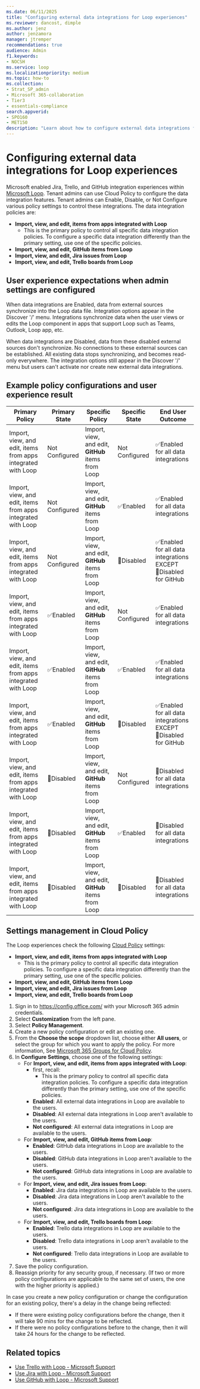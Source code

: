 ```yaml
---
ms.date: 06/11/2025
title: "Configuring external data integrations for Loop experiences"
ms.reviewer: dancost, dimple
ms.author: jenz
author: jenzamora
manager: jtremper
recommendations: true
audience: Admin
f1.keywords:
- NOCSH
ms.service: loop
ms.localizationpriority: medium
ms.topic: how-to
ms.collection:
- Strat_SP_admin
- Microsoft 365-collaboration
- Tier3
- essentials-compliance
search.appverid:
- SPO160
- MET150
description: "Learn about how to configure external data integrations for Loop experiences."
---
```


# Configuring external data integrations for Loop experiences

Microsoft enabled Jira, Trello, and GitHub integration experiences within [Microsoft Loop](https://www.microsoft.com/en-us/microsoft-loop). Tenant admins can use Cloud Policy to configure the data integration features. Tenant admins can Enable, Disable, or Not Configure various policy settings to control these integrations. The data integration policies are:

- **Import, view, and edit, items from apps integrated with Loop**
    - This is the primary policy to control all specific data integration policies. To configure a specific data integration differently than the primary setting, use one of the specific policies.
- **Import, view, and edit, GitHub items from Loop**
- **Import, view, and edit, Jira issues from Loop**
- **Import, view, and edit, Trello boards from Loop**

## User experience expectations when admin settings are configured

When data integrations are Enabled, data from external sources synchronize into the Loop data file. Integration options appear in the Discover '/' menu. Integrations synchronize data when the user views or edits the Loop component in apps that support Loop such as Teams, Outlook, Loop app, etc.

When data integrations are Disabled, data from these disabled external sources don't synchronize. No connections to these external sources can be established. All existing data stops synchronizing, and becomes read-only everywhere. The integration options still appear in the Discover '/' menu but users can't activate nor create new external data integrations.

## Example policy configurations and user experience result

|Primary Policy|Primary State|Specific Policy|Specific State|End User Outcome|
|-----|-----|-----|-----|-----|
|Import, view, and edit, items from apps integrated with Loop|Not Configured|Import, view, and edit, **GitHub** items from Loop|Not Configured|✅Enabled for all data integrations|
|Import, view, and edit, items from apps integrated with Loop|Not Configured|Import, view, and edit, **GitHub** items from Loop|✅Enabled|✅Enabled for all data integrations|
|Import, view, and edit, items from apps integrated with Loop|Not Configured|Import, view, and edit, **GitHub** items from Loop|🚫Disabled|✅Enabled for all data integrations EXCEPT<br/>🚫Disabled for GitHub|
|Import, view, and edit, items from apps integrated with Loop|✅Enabled|Import, view, and edit, **GitHub** items from Loop|Not Configured|✅Enabled for all data integrations|
|Import, view, and edit, items from apps integrated with Loop|✅Enabled|Import, view, and edit, **GitHub** items from Loop|✅Enabled|✅Enabled for all data integrations|
|Import, view, and edit, items from apps integrated with Loop|✅Enabled|Import, view, and edit, **GitHub** items from Loop|🚫Disabled|✅Enabled for all data integrations EXCEPT<br/>🚫Disabled for GitHub|
|Import, view, and edit, items from apps integrated with Loop|🚫Disabled|Import, view, and edit, **GitHub** items from Loop|Not Configured|🚫Disabled for all data integrations|
|Import, view, and edit, items from apps integrated with Loop|🚫Disabled|Import, view, and edit, **GitHub** items from Loop|✅Enabled|🚫Disabled for all data integrations|
|Import, view, and edit, items from apps integrated with Loop|🚫Disabled|Import, view, and edit, **GitHub** items from Loop|🚫Disabled|🚫Disabled for all data integrations|


## Settings management in Cloud Policy

The Loop experiences check the following [Cloud Policy](/deployoffice/admincenter/overview-cloud-policy) settings:

- **Import, view, and edit, items from apps integrated with Loop**
    - This is the primary policy to control all specific data integration policies. To configure a specific data integration differently than the primary setting, use one of the specific policies.
- **Import, view, and edit, GitHub items from Loop**
- **Import, view, and edit, Jira issues from Loop**
- **Import, view, and edit, Trello boards from Loop**


1. Sign in to https://config.office.com/ with your Microsoft 365 admin credentials.
1. Select **Customization** from the left pane.
1. Select **Policy Management**.
1. Create a new policy configuration or edit an existing one.
1. From the **Choose the scope** dropdown list, choose either **All users**, or select the group for which you want to apply the policy. For more information, See [Microsoft 365 Groups for Cloud Policy](loop-admin-configuration.md#scoping-cloud-policy-with-microsoft-365-groups).
1. In **Configure Settings**, choose one of the following settings:
    - For **Import, view, and edit, items from apps integrated with Loop**:
        - first, recall:
            - This is the primary policy to control all specific data integration policies. To configure a specific data integration differently than the primary setting, use one of the specific policies.
        - **Enabled**: All external data integrations in Loop are available to the users.
        - **Disabled**: All external data integrations in Loop aren't available to the users.
        - **Not configured**: All external data integrations in Loop are available to the users.
    - For **Import, view, and edit, GitHub items from Loop**:
        - **Enabled**: GitHub data integrations in Loop are available to the users.
        - **Disabled**: GitHub data integrations in Loop aren't available to the users.
        - **Not configured**: GitHub data integrations in Loop are available to the users.
    - For **Import, view, and edit, Jira issues from Loop**:
        - **Enabled**: Jira data integrations in Loop are available to the users.
        - **Disabled**: Jira data integrations in Loop aren't available to the users.
        - **Not configured**: Jira data integrations in Loop are available to the users.
    - For **Import, view, and edit, Trello boards from Loop**:
        - **Enabled**: Trello data integrations in Loop are available to the users.
        - **Disabled**: Trello data integrations in Loop aren't available to the users.
        - **Not configured**: Trello data integrations in Loop are available to the users.
1. Save the policy configuration.
1. Reassign priority for any security group, if necessary. (If two or more policy configurations are applicable to the same set of users, the one with the higher priority is applied.)

In case you create a new policy configuration or change the configuration for an existing policy, there's a delay in the change being reflected:
- If there were existing policy configurations before the change, then it will take 90 mins for the change to be reflected.
- If there were no policy configurations before to the change, then it will take 24 hours for the change to be reflected.


## Related topics

- [Use Trello with Loop - Microsoft Support](https://support.microsoft.com/office/use-trello-with-loop-cd889fc9-bcf4-43f1-af70-36558dd1e0b0)
- [Use Jira with Loop - Microsoft Support](https://support.microsoft.com/office/use-jira-with-loop-68e2ccce-5741-4b6d-a1fa-30a5df2e0479)
- [Use GitHub with Loop - Microsoft Support](https://support.microsoft.com/office/use-github-with-loop-5a4d95d5-3c59-4de8-a208-c9c8ab05a4fb)
